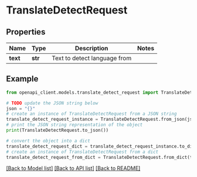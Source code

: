 # TranslateDetectRequest


## Properties

Name | Type | Description | Notes
------------ | ------------- | ------------- | -------------
**text** | **str** | Text to detect language from | 

## Example

```python
from openapi_client.models.translate_detect_request import TranslateDetectRequest

# TODO update the JSON string below
json = "{}"
# create an instance of TranslateDetectRequest from a JSON string
translate_detect_request_instance = TranslateDetectRequest.from_json(json)
# print the JSON string representation of the object
print(TranslateDetectRequest.to_json())

# convert the object into a dict
translate_detect_request_dict = translate_detect_request_instance.to_dict()
# create an instance of TranslateDetectRequest from a dict
translate_detect_request_from_dict = TranslateDetectRequest.from_dict(translate_detect_request_dict)
```
[[Back to Model list]](../README.md#documentation-for-models) [[Back to API list]](../README.md#documentation-for-api-endpoints) [[Back to README]](../README.md)



